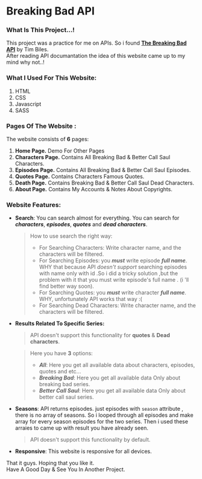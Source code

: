 # Breaking Bad API

### What Is This Project...!

This project was a practice for me on APIs. So i found [**The Breaking Bad API**](https://breakingbadapi.com/) by Tim Biles.  
After reading API documantation the idea of this website came up to my mind why not..!


### What I Used For This Website:

1. HTML
2. CSS
3. Javascript
4. SASS


### Pages Of The Website :

The website consists of **6** pages:
1. **Home Page.** Demo For Other Pages
2. **Characters Page.** Contains All Breaking Bad & Better Call Saul Characters.
3. **Episodes Page.** Contains All Breaking Bad & Better Call Saul Episodes.
4. **Quotes Page.** Contains Characters Famous Quotes.
5. **Death Page.** Contains Breaking Bad & Better Call Saul Dead Characters.
6. **About Page.** Contains My Accounts & Notes About Copyrights.


### Website Features:

* **Search**: You can search almost for everything. You can search for ***characters***, ***episodes***, ***quotes*** and ***dead characters***.
  > How to use search the right way:
  >   * For Searching Characters: Write character name, and the characters will be filtered.
  >   * For Searching Episodes: you ***must*** write episode ***full name***. WHY that because API *doesn't support* searching episodes with name only with id .So i did a tricky solution ,but the problem with it that you must write episode's full name . (i 'll find better way soon).
  >   * For Searching Quotes: you ***must*** write character ***full name***. WHY, unfortunately API works that way :(
  >   * For Searching Dead Characters: Write character name, and the characters will be filtered.

* **Results Related To Specific Series:**
  > API doesn't support this functionality for **quotes** & **Dead characters**.
  
  > Here you have **3** options:
  >   * ***All***: Here you get all available data about characters, episodes, quotes and etc...
  >   * ***Breaking Bad***:  Here you get all available data Only about breaking bad series.
  >   * ***Better Call Saul***: Here you get all available data Only about better call saul series.
 
 * **Seasons**: API returns episodes. just episodes with `season` attribute , there is no array of seasons. So i looped through all episodes and make array for every season episodes for the two series. Then i used these arraies to came up with result you have already seen.
    > API doesn't support this functionality by default.

* **Responsive**: This website is responsive for all devices.

That it guys. Hoping that you like it.  
Have A Good Day & See You In Another Project.

